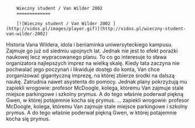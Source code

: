 
        Wieczny student / Van Wilder 2002 
        =============
        
        [![Wieczny student / Van Wilder 2002 ](http://vidos.pl/images/player.gif)](http://vidos.pl/wieczny-student-van-wilder-2002)
        
        
 Historia Vana Wildera, idola i beniaminka uniwersyteckiego kampusu. Zajmuje go już od siedmiu upojnych lat. Jednak nie jest to efekt porażki naukowej lecz wypracowanego planu. To co go interesuje to sława organizatora najlepszych imprez na wielką skalę. Kiedy tata zaczyna nie pochwalać jego poczynań i likwiduje dostęp do konta, Van chce zorganizować gigantyczną imprezę, na której zbierze środki na dalszą naukę. Zatrudnia nawet asystenta do pomocy. Jednak plany pokrzyżują mu zapiekli wrogowie: profesor McDoogle, kolega, któremu Van zajmuje stale miejsce parkingowe i szkolny prymus. A do tego właśnie poderwał piękną Gwen, w której potajemnie kocha się prymus.   ... zapiekli wrogowie: profesor McDoogle, kolega, któremu Van zajmuje stale miejsce parkingowe i szkolny prymus. A do tego właśnie poderwał piękną Gwen, w której potajemnie kocha się prymus.
    